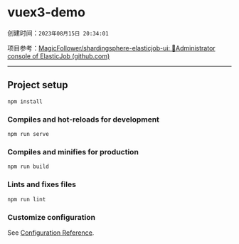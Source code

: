 # vuex3-demo

创建时间：`2023年08月15日 20:34:01`

项目参考：[MagicFollower/shardingsphere-elasticjob-ui: 🌵Administrator console of ElasticJob (github.com)](https://github.com/MagicFollower/shardingsphere-elasticjob-ui)

---

## Project setup
```
npm install
```

### Compiles and hot-reloads for development
```
npm run serve
```

### Compiles and minifies for production
```
npm run build
```

### Lints and fixes files
```
npm run lint
```

### Customize configuration
See [Configuration Reference](https://cli.vuejs.org/config/).
